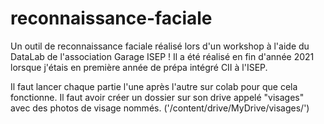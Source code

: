 # reconnaissance-faciale
Un outil de reconnaissance faciale réalisé lors d'un workshop à l'aide du DataLab de l'association Garage ISEP !
Il a été réalisé en fin d'année 2021 lorsque j'étais en première année de prépa intégré CII à l'ISEP.

Il faut lancer chaque partie l'une après l'autre sur colab pour que cela fonctionne.
Il faut avoir créer un dossier sur son drive appelé "visages" avec des photos de visage nommés. ('/content/drive/MyDrive/visages/')
